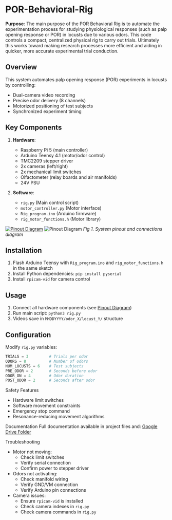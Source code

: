 # POR-Behavioral-Rig
**Purpose**: The main purpose of the POR Behavioral Rig is to automate the experimentation process for studying physiological responses (such as palp opening response or POR) in locusts due to various odors. This code controls a compact, centralized physical rig to carry out trials. Ultimately this works toward making research processes more efficient and aiding in quicker, more accurate experimental trial conduction.

## Overview
This system automates palp opening response (POR) experiments in locusts by controlling:
- Dual-camera video recording
- Precise odor delivery (8 channels)
- Motorized positioning of test subjects
- Synchronized experiment timing

## Key Components
1. **Hardware**:
   - Raspberry Pi 5 (main controller)
   - Arduino Teensy 4.1 (motor/odor control)
   - TMC2209 stepper driver
   - 2x cameras (left/right)
   - 2x mechanical limit switches
   - Olfactometer (relay boards and air manifolds)
   - 24V PSU

2. **Software**:
   - `rig.py` (Main control script)
   - `motor_controller.py` (Motor interface)
   - `Rig_program.ino` (Arduino firmware)
   - `rig_motor_functions.h` (Motor library)

[![Pinout Diagram](https://drive.google.com/file/d/1OPlse6kRpduqb8w6OBmW3Q2100KdvlVt/view?usp=sharing)](https://drive.google.com/file/d/1OPlse6kRpduqb8w6OBmW3Q2100KdvlVt/view?usp=sharing)
![Pinout Diagram](https://drive.google.com/uc?export=view&id=1OPlse6kRpduqb8w6OBmW3Q2100KdvlVt)
*Fig 1. System pinout and connections diagram*

## Installation
1. Flash Arduino Teensy with `Rig_program.ino` and `rig_motor_functions.h` in the same sketch
2. Install Python dependencies:
`pip install pyserial`
3. Install `rpicam-vid` for camera control

## Usage
1. Connect all hardware components (see [Pinout Diagram](https://drive.google.com/file/d/1OPlse6kRpduqb8w6OBmW3Q2100KdvlVt/view))
2. Run main script:
`python3 rig.py`
3. Videos save in `MMDDYYYY/odor_X/locust_Y/` structure

## Configuration
Modify `rig.py` variables:
```python
TRIALS = 3         # Trials per odor
ODORS = 8          # Number of odors
NUM_LOCUSTS = 6    # Test subjects
PRE_ODOR = 2       # Seconds before odor
ODOR_ON = 4        # Odor duration
POST_ODOR = 2      # Seconds after odor
```

Safety Features
- Hardware limit switches
- Software movement constraints
- Emergency stop command
- Resonance-reducing movement algorithms

Documentation
Full documentation available in project files and:
[Google Drive Folder]([url](https://drive.google.com/drive/folders/1eI-NW90LWxW4njzedlkQXaeBQSi5hJCD?usp=sharing))

Troubleshooting
- Motor not moving:
  - Check limit switches
  - Verify serial connection
  - Confirm power to stepper driver
- Odors not activating:
  - Check manifold wiring
  - Verify GND/VM connection
  - Verify Arduino pin connections
- Camera issues:
  - Ensure `rpicam-vid` is installed
  - Check camera indexes in `rig.py`
  - Check camera commands in `rig.py`

